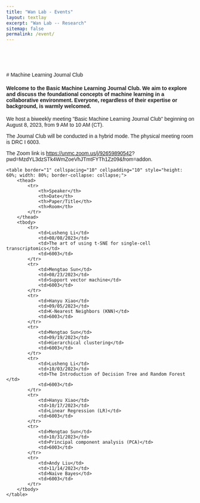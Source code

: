 ```yaml
---
title: "Wan Lab - Events"
layout: textlay
excerpt: "Wan Lab -- Research"
sitemap: false
permalink: /event/
---
```


<br>
<br>
<br>
<br>
# Machine Learning Journal Club

#### Welcome to the Basic Machine Learning Journal Club. We aim to explore and discuss the foundational concepts of machine learning in a collaborative environment. Everyone, regardless of their expertise or background, is warmly welcomed.

We host a biweekly meeting "Basic Machine Learning Journal Club" beginning on August 8, 2023, from 9 AM to 10 AM (CT). 

The Journal Club will be conducted in a hybrid mode. The physical meeting room is DRC I 6003.

The Zoom link is <a href="https://unmc.zoom.us/j/92659890542?pwd=MzdYL3dzSTk4WmZoeVhJTmtFYTh1Zz09&from=addon" target="_blank">https://unmc.zoom.us/j/92659890542? pwd=MzdYL3dzSTk4WmZoeVhJTmtFYTh1Zz09&from=addon</a>.


<html lang="en">
<body style="font-family: Arial, sans-serif; padding: 20px;">
    
    <table border="1" cellspacing="10" cellpadding="10" style="height: 60%; width: 80%; border-collapse: collapse;">
        <thead>
            <tr>
                <th>Speaker</th>
                <th>Date</th>
                <th>Paper/Title</th>
                <th>Room</th>
            </tr>
        </thead>
        <tbody>
            <tr>
                <td>Lusheng Li</td>
                <td>08/08/2023</td>
                <td>The art of using t-SNE for single-cell transcriptomics</td>
                <td>6003</td>
            </tr>
            <tr>
                <td>Mengtao Sun</td>
                <td>08/23/2023</td>
                <td>Support vector machine</td>
                <td>6003</td>
            </tr>
            <tr>
                <td>Hanyu Xiao</td>
                <td>09/05/2023</td>
                <td>K-Nearest Neighbors (KNN)</td>
                <td>6003</td>
            </tr>
            <tr>
                <td>Mengtao Sun</td>
                <td>09/19/2023</td>
                <td>Hierarchical clustering</td>
                <td>6003</td>
            </tr>
            <tr>
                <td>Lusheng Li</td>
                <td>10/03/2023</td>
                <td>The Introduction of Decision Tree and Random Forest​</td>
                <td>6003</td>
            </tr>
            <tr>
                <td>Hanyu Xiao</td>
                <td>10/17/2023</td>
                <td>Linear Regression (LR)​</td>
                <td>6003</td>
            </tr>
            <tr>
                <td>Mengtao Sun</td>
                <td>10/31/2023</td>
                <td>Principal component analysis (PCA)</td>
                <td>6003</td>
            </tr>
            <tr>
                <td>Andy Liu</td>
                <td>11/14/2023</td>
                <td>Naive Bayes</td>
                <td>6003</td>
            </tr>
        </tbody>
    </table>
</body>
</html>
